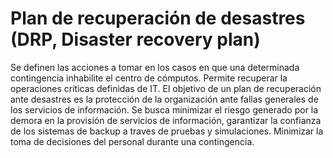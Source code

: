 # Plan de recuperación de desastres (DRP, Disaster recovery plan)

Se definen las acciones a tomar en los casos en que una determinada contingencia inhabilite el centro de cómputos. Permite recuperar la operaciones críticas definidas de IT.
El objetivo de un plan de recuperación ante desastres es la protección de la organización ante fallas generales de los servicios de información.
Se busca minimizar el riesgo generado por la demora en la provisión de servicios de información, garantizar la confianza de los sistemas de backup a traves de pruebas y simulaciones.
Minimizar la toma de decisiones del personal durante una contingencia.

